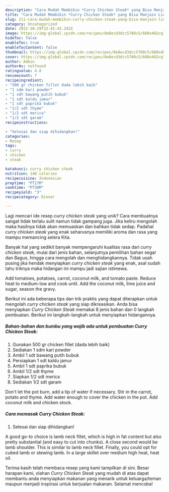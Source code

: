 ```yaml
---
description: "Cara Mudah Membikin *Curry Chicken Steak* yang Bisa Manjain Lidah"
title: "Cara Mudah Membikin *Curry Chicken Steak* yang Bisa Manjain Lidah"
slug: 211-cara-mudah-membikin-curry-chicken-steak-yang-bisa-manjain-lidah
category: Uncategorized
date: 2022-10-29T22:41:43.242Z
image: https://img-global.cpcdn.com/recipes/0e8ecd3dcc5760c5/680x482cq70/curry-chicken-steak-foto-resep-utama.jpg
hideToc: false
enableToc: true
enableTocContent: false
thumbnail: https://img-global.cpcdn.com/recipes/0e8ecd3dcc5760c5/680x482cq70/curry-chicken-steak-foto-resep-utama.jpg
cover: https://img-global.cpcdn.com/recipes/0e8ecd3dcc5760c5/680x482cq70/curry-chicken-steak-foto-resep-utama.jpg
author: Admin
authorAv: notfound
ratingvalue: 4.8
reviewcount: 7
recipeingredient:
- "500 gr chicken fillet dada lebih baik"
- "1 sdm kari powder"
- "1 sdt bawang putih bubuk"
- "1 sdt kaldu jamur"
- "1 sdt paprika bubuk"
- "1/2 sdt thyme"
- "1/2 sdt merica"
- "1/2 sdt garam"
recipeinstructions:

- "Selesai dan siap dihidangkan!"
categories:
- Resep
tags:
- curry
- chicken
- steak

katakunci: curry chicken steak 
nutrition: 140 calories
recipecuisine: Indonesian
preptime: "PT17M"
cooktime: "PT38M"
recipeyield: "3"
recipecategory: Dinner

---
```





Lagi mencari ide resep *curry chicken steak* yang unik? Cara membuatnya sangat tidak terlalu sulit namun tidak gampang juga. Jika keliru mengolah maka hasilnya tidak akan memuaskan dan bahkan tidak sedap. Padahal *curry chicken steak* yang enak seharusnya memiliki aroma dan rasa yang mampu memancing selera Kita.





Banyak hal yang sedikit banyak mempengaruhi kualitas rasa dari *curry chicken steak*, mulai dari jenis bahan, selanjutnya pemilihan bahan segar dan Bagus, hingga cara mengolah dan menghidangkannya. Tidak usah pusing jika hendak menyiapkan *curry chicken steak* yang enak,      asal sudah tahu triknya maka hidangan ini mampu jadi sajian istimewa.














Add tomatoes, potatoes, carrot, coconut milk, and tomato paste. Reduce heat to medium-low and cook until. Add the coconut milk, lime juice and sugar, season the gravy.






Berikut ini ada beberapa tips dan trik praktis yang dapat diterapkan untuk mengolah *curry chicken steak* yang siap dikreasikan. Anda bisa menyiapkan *Curry Chicken Steak* memakai 8 jenis bahan dan 0 langkah pembuatan. Berikut ini langkah-langkah untuk menyiapkan hidangannya.

<!--inarticleads1-->

##### Bahan-bahan dan bumbu yang wajib ada untuk pembuatan *Curry Chicken Steak*:

1. Gunakan 500 gr chicken fillet (dada lebih baik)
1. Sediakan 1 sdm kari powder
1. Ambil 1 sdt bawang putih bubuk
1. Persiapkan 1 sdt kaldu jamur
1. Ambil 1 sdt paprika bubuk
1. Ambil 1/2 sdt thyme
1. Siapkan 1/2 sdt merica
1. Sediakan 1/2 sdt garam


Don&#39;t let the pot burn, add a tip of water if necessary. Stir in the carrot, potato and thyme. Add water enough to cover the chicken in the pot. Add coconut milk and chicken stock. 

<!--inarticleads2-->

##### Cara memasak *Curry Chicken Steak*:


1. Selesai dan siap dihidangkan!

A good go-to choice is lamb neck fillet, which is high in fat content but also pretty substantial (and easy to cut into chunks). A close second would be lamb shoulder. This is similar to lamb neck fillet. Finally, you could opt for cubed lamb or stewing lamb. In a large skillet over medium high heat, heat oil. 

Terima kasih telah membaca resep yang kami tampilkan di sini. Besar harapan kami, olahan *Curry Chicken Steak* yang mudah di atas dapat membantu anda menyiapkan makanan yang menarik untuk keluarga/teman maupun menjadi inspirasi untuk berjualan makanan. Selamat mencoba!
